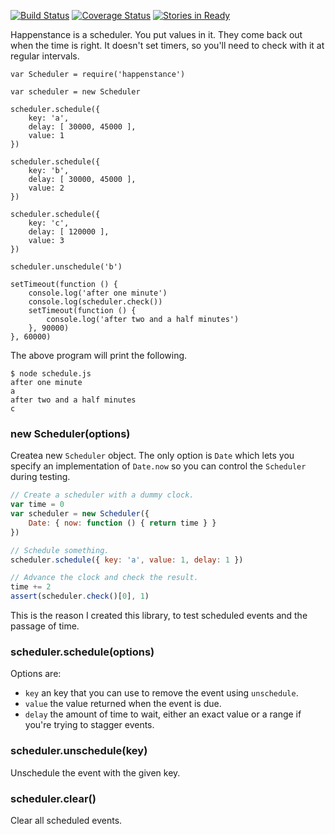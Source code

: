 [![Build Status](https://travis-ci.org/bigeasy/happenstance.svg?branch=master)](https://travis-ci.org/bigeasy/happenstance) [![Coverage Status](https://coveralls.io/repos/bigeasy/happenstance/badge.svg?branch=master&service=github)](https://coveralls.io/github/bigeasy/happenstance?branch=master) [![Stories in Ready](https://badge.waffle.io/bigeasy/happenstance.png?label=ready&title=Ready)](https://waffle.io/bigeasy/happenstance)

Happenstance is a scheduler. You put values in it. They come back out when the
time is right. It doesn't set timers, so you'll need to check with it at regular
intervals.

```
var Scheduler = require('happenstance')

var scheduler = new Scheduler

scheduler.schedule({
    key: 'a',
    delay: [ 30000, 45000 ],
    value: 1
})

scheduler.schedule({
    key: 'b',
    delay: [ 30000, 45000 ],
    value: 2
})

scheduler.schedule({
    key: 'c',
    delay: [ 120000 ],
    value: 3
})

scheduler.unschedule('b')

setTimeout(function () {
    console.log('after one minute')
    console.log(scheduler.check())
    setTimeout(function () {
        console.log('after two and a half minutes')
    }, 90000)
}, 60000)
```

The above program will print the following.

```
$ node schedule.js
after one minute
a
after two and a half minutes
c
```

### new Scheduler(options)

Createa  new `Scheduler` object. The only option is `Date` which lets you
specify an implementation of `Date.now` so you can control the `Scheduler`
during testing.

```javascript
// Create a scheduler with a dummy clock.
var time = 0
var scheduler = new Scheduler({
    Date: { now: function () { return time } }
})

// Schedule something.
scheduler.schedule({ key: 'a', value: 1, delay: 1 })

// Advance the clock and check the result.
time += 2
assert(scheduler.check()[0], 1)
```

This is the reason I created this library, to test scheduled events and the
passage of time.

### scheduler.schedule(options)

Options are:

 * `key` an key that you can use to remove the event using `unschedule`.
 * `value` the value returned when the event is due.
 * `delay` the amount of time to wait, either an exact value or a range if
 you're trying to stagger events.

### scheduler.unschedule(key)

Unschedule the event with the given key.


### scheduler.clear()

Clear all scheduled events.
